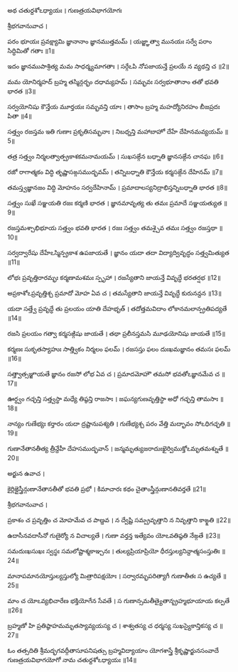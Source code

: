 అథ చతుర్దశోఽధ్యాయః ।
గుణత్రయవిభాగయోగః

శ్రీభగవానువాచ ।

పరం భూయః ప్రవక్ష్యామి జ్ఞానానాం జ్ఞానముత్తమమ్ ।
యజ్జ్ఞాత్వా మునయః సర్వే పరాం సిద్ధిమితో గతాః ॥1॥

ఇదం జ్ఞానముపాశ్రిత్య మమ సాధర్మ్యమాగతాః ।
సర్గేఽపి నోపజాయన్తే ప్రలయే న వ్యథన్తి చ ॥2॥

మమ యోనిర్మహద్ బ్రహ్మ తస్మిన్గర్భం దధామ్యహమ్ ।
సమ్భవః సర్వభూతానాం తతో భవతి భారత ॥3॥

సర్వయోనిషు కౌన్తేయ మూర్తయః సమ్భవన్తి యాః ।
తాసాం బ్రహ్మ మహద్యోనిరహం బీజప్రదః పితా ॥4॥

సత్త్వం రజస్తమ ఇతి గుణాః ప్రకృతిసమ్భవాః ।
నిబధ్నన్తి మహాబాహో దేహే దేహినమవ్యయమ్ ॥5॥

తత్ర సత్త్వం నిర్మలత్వాత్ప్రకాశకమనామయమ్ ।
సుఖసఙ్గేన బధ్నాతి జ్ఞానసఙ్గేన చానఘ ॥6॥

రజో రాగాత్మకం విద్ధి తృష్ణాసఙ్గసముద్భవమ్ ।
తన్నిబధ్నాతి కౌన్తేయ కర్మసఙ్గేన దేహినమ్ ॥7॥

తమస్త్వజ్ఞానజం విద్ధి మోహనం సర్వదేహినామ్ ।
ప్రమాదాలస్యనిద్రాభిస్తన్నిబధ్నాతి భారత ॥8॥

సత్త్వం సుఖే సఞ్జయతి రజః కర్మణి భారత ।
జ్ఞానమావృత్య తు తమః ప్రమాదే సఞ్జయత్యుత ॥9॥

రజస్తమశ్చాభిభూయ సత్త్వం భవతి భారత ।
రజః సత్త్వం తమశ్చైవ తమః సత్త్వం రజస్తథా ॥10॥

సర్వద్వారేషు దేహేఽస్మిన్ప్రకాశ ఉపజాయతే ।
జ్ఞానం యదా తదా విద్యాద్వివృద్ధం సత్త్వమిత్యుత ॥11॥

లోభః ప్రవృత్తిరారమ్భః కర్మణామశమః స్పృహా ।
రజస్యేతాని జాయన్తే వివృద్ధే భరతర్షభ ॥12॥

అప్రకాశోఽప్రవృత్తిశ్చ ప్రమాదో మోహ ఏవ చ ।
తమస్యేతాని జాయన్తే వివృద్ధే కురునన్దన ॥13॥

యదా సత్త్వే ప్రవృద్ధే తు ప్రలయం యాతి దేహభృత్ ।
తదోత్తమవిదాం లోకానమలాన్ప్రతిపద్యతే ॥14॥

రజసి ప్రలయం గత్వా కర్మసఙ్గిషు జాయతే ।
తథా ప్రలీనస్తమసి మూఢయోనిషు జాయతే ॥15॥

కర్మణః సుకృతస్యాహుః సాత్త్వికం నిర్మలం ఫలమ్ ।
రజసస్తు ఫలం దుఃఖమజ్ఞానం తమసః ఫలమ్ ॥16॥

సత్త్వాత్సఞ్జాయతే జ్ఞానం రజసో లోభ ఏవ చ ।
ప్రమాదమోహౌ తమసో భవతోఽజ్ఞానమేవ చ ॥17॥

ఊర్ధ్వం గచ్ఛన్తి సత్త్వస్థా మధ్యే తిష్ఠన్తి రాజసాః ।
జఘన్యగుణవృత్తిస్థా అధో గచ్ఛన్తి తామసాః ॥18॥

నాన్యం గుణేభ్యః కర్తారం యదా ద్రష్టానుపశ్యతి ।
గుణేభ్యశ్చ పరం వేత్తి మద్భావం సోఽధిగచ్ఛతి ॥19॥

గుణానేతానతీత్య త్రీన్దేహీ దేహసముద్భవాన్ ।
జన్మమృత్యుజరాదుఃఖైర్విముక్తోఽమృతమశ్నుతే ॥20॥

అర్జున ఉవాచ ।

కైర్లిఙ్గైస్త్రీన్గుణానేతానతీతో భవతి ప్రభో ।
కిమాచారః కథం చైతాంస్త్రీన్గుణానతివర్తతే ॥21॥

శ్రీభగవానువాచ ।

ప్రకాశం చ ప్రవృత్తిం చ మోహమేవ చ పాణ్డవ ।
న ద్వేష్టి సమ్ప్రవృత్తాని న నివృత్తాని కాఙ్క్షతి ॥22॥

ఉదాసీనవదాసీనో గుణైర్యో న విచాల్యతే ।
గుణా వర్తన్త ఇత్యేవం యోఽవతిష్ఠతి నేఙ్గతే ॥23॥

సమదుఃఖసుఖః స్వస్థః సమలోష్టాశ్మకాఞ్చనః ।
తుల్యప్రియాప్రియో ధీరస్తుల్యనిన్దాత్మసంస్తుతిః ॥24॥

మానాపమానయోస్తుల్యస్తుల్యో మిత్రారిపక్షయోః ।
సర్వారమ్భపరిత్యాగీ గుణాతీతః స ఉచ్యతే ॥25॥

మాం చ యోఽవ్యభిచారేణ భక్తియోగేన సేవతే ।
స గుణాన్సమతీత్యైతాన్బ్రహ్మభూయాయ కల్పతే ॥26॥

బ్రహ్మణో హి ప్రతిష్ఠాహమమృతస్యావ్యయస్య చ ।
శాశ్వతస్య చ ధర్మస్య సుఖస్యైకాన్తికస్య చ ॥27॥


ఓం తత్సదితి శ్రీమద్భగవద్గీతాసూపనిషత్సు
బ్రహ్మవిద్యాయాం యోగశాస్త్రే శ్రీకృష్ణార్జునసంవాదే
గుణత్రయవిభాగయోగో నామ చతుర్దశోఽధ్యాయః ॥14॥